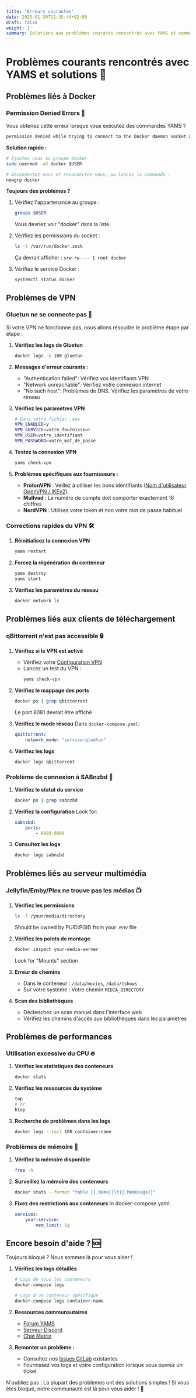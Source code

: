 ```yaml
---
title: "Erreurs courantes"
date: 2025-01-30T11:35:44+02:00
draft: false
weight: 1
summary: Solutions aux problèmes courants rencontrés avec YAMS et comment les résoudre
---
```


# Problèmes courants rencontrés avec YAMS et solutions 🔧

## Problèmes liés à Docker

### Permission Denied Errors 🚫

Vous obtenez cette erreur lorsque vous exécutez des commandes YAMS ?

```bash
permission denied while trying to connect to the Docker daemon socket at unix:///var/run/docker.sock
```

**Solution rapide :**

```bash
# Ajoutez vous au groupe docker
sudo usermod -aG docker $USER

# Déconnectez-vous et reconnectez-vous, ou lancez la commande :
newgrp docker
```

**Toujours des problèmes ?**

1. Vérifiez l'appartenance au groupe :

    ```bash
    groups $USER
    ```

    Vous devriez voir "docker" dans la liste.

2. Vérifiez les permissions du socket :

    ```bash
    ls -l /var/run/docker.sock
    ```

    Ça devrait afficher : `srw-rw---- 1 root docker`

3. Vérifiez le service Docker :
    ```bash
    systemctl status docker
    ```

## Problèmes de VPN

### Gluetun ne se connecte pas 🔌

Si votre VPN ne fonctionne pas, nous allons résoudre le problème étape par étape :

1. **Vérifiez les logs de Gluetun**

    ```bash
    docker logs -n 100 gluetun
    ```

2. **Messages d'erreur courants :**

    - "Authentication failed": Vérifiez vos identifiants VPN
    - "Network unreachable": Vérifiez votre connexion internet
    - "No such host": Problèmes de DNS. Vérifiez les paramètres de votre réseau

3. **Vérifiez les paramètres VPN**

    ```bash
    # Dans votre fichier .env
    VPN_ENABLED=y
    VPN_SERVICE=votre_fournisseur
    VPN_USER=votre_identifiant
    VPN_PASSWORD=votre_mot_de_passe
    ```

4. **Testez la connexion VPN**

    ```bash
    yams check-vpn
    ```

5. **Problèmes spécifiques aux fournisseurs :**
    - **ProtonVPN** : Veillez à utiliser les bons identifiants ([Nom d'utilisateur OpenVPN / IKEv2](https://account.proton.me/u/0/vpn/OpenVpnIKEv2)).
    - **Mullvad** : Le numéro de compte doit comporter exactement 16 chiffres
    - **NordVPN** : Utilisez votre token et non votre mot de passe habituel

### Corrections rapides du VPN 🛠️

1. **Réinitialisez la connexion VPN**

    ```bash
    yams restart
    ```

2. **Forcez la régénération du conteneur**

    ```bash
    yams destroy
    yams start
    ```

3. **Vérifiez les paramètres du réseau**
    ```bash
    docker network ls
    ```

## Problèmes liés aux clients de téléchargement

### qBittorrent n'est pas accessible 🔒

1. **Vérifiez si le VPN est activé**

    - Vérifiez votre [Configuration VPN](/advanced/vpn/)
    - Lancez un test du VPN :
        ```bash
        yams check-vpn
        ```

2. **Vérifiez le mappage des ports**

    ```bash
    docker ps | grep qbittorrent
    ```

    Le port 8081 devrait être affiché

3. **Vérifiez le mode réseau**
   Dans `docker-compose.yaml`:

    ```yaml
    qbittorrent:
        network_mode: "service:gluetun"
    ```

4. **Vérifiez les logs**
    ```bash
    docker logs qbittorrent
    ```

### Problème de connexion à SABnzbd 📡

1. **Vérifiez le statut du service**

    ```bash
    docker ps | grep sabnzbd
    ```

2. **Vérifiez la configuration**
   Look for:

    ```yaml
    sabnzbd:
        ports:
            - 8080:8080
    ```

3. **Consultez les logs**
    ```bash
    docker logs sabnzbd
    ```

## Problèmes liés au serveur multimédia

### Jellyfin/Emby/Plex ne trouve pas les médias 📺

1. **Vérifiez les permissions**

    ```bash
    ls -l /your/media/directory
    ```

    Should be owned by PUID:PGID from your .env file

2. **Vérifiez les points de montage**

    ```bash
    docker inspect your-media-server
    ```

    Look for "Mounts" section

3. **Erreur de chemins**

    - Dans le conteneur : `/data/movies`, `/data/tshows`
    - Sur votre système : Votre chemin `MEDIA_DIRECTORY`

4. **Scan des bibliothèques**
    - Déclenchez un scan manuel dans l'interface web
    - Vérifiez les chemins d'accès aux bibliothèques dans les paramètres

## Problèmes de performances

### Utilisation excessive du CPU 🔥

1. **Vérifiez les statistiques des conteneurs**

    ```bash
    docker stats
    ```

2. **Vérifiez les ressources du système**

    ```bash
    top
    # or
    htop
    ```

3. **Recherche de problèmes dans les logs**
    ```bash
    docker logs --tail 100 container-name
    ```

### Problèmes de mémoire 💾

1. **Vérifiez la mémoire disponible**

    ```bash
    free -h
    ```

2. **Surveillez la mémoire des conteneurs**

    ```bash
    docker stats --format "table {{.Name}}\t{{.MemUsage}}"
    ```

3. **Fixez des restrictions aux conteneurs**
   In docker-compose.yaml:
    ```yaml
    services:
        your-service:
            mem_limit: 1g
    ```

## Encore besoin d'aide ? 🆘

Toujours bloqué ? Nous sommes là pour vous aider !

1. **Vérifiez les logs détaillés**

    ```bash
    # Logs de tous les conteneurs
    docker-compose logs

    # Logs d'un conteneur spécifique
    docker-compose logs container-name
    ```

2. **Ressources communautaires**

    - [Forum YAMS](https://forum.yams.media)
    - [Serveur Discord](https://discord.gg/Gwae3tNMST)
    - [Chat Matrix](https://matrix.to/#/#yams-space:rogs.me)

3. **Remonter un problème :**
    - Consultez nos [Issues GitLab](https://gitlab.com/rogs/yams/-/issues) existantes
    - Fournissez vos logs et votre configuration lorsque vous ouvrez un ticket

N'oubliez pas : La plupart des problèmes ont des solutions simples ! Si vous êtes bloqué, notre communauté est là pour vous aider ! 💪
